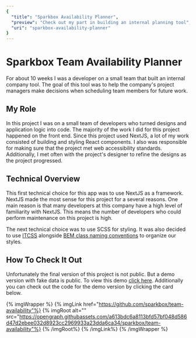 ```yaml
---
{
  "title": "Sparkbox Availability Planner",
  "preview": "Check out my part in building an internal planning tool",
  "uri": "sparkbox-availability-planner"
}
---
```

# Sparkbox Team Availability Planner

For about 10 weeks I was a developer on a small team that built an internal company tool. The goal of this tool was to help the company's project managers make decisions when scheduling team members for future work. 

## My Role 

In this project I was on a small team of developers who turned designs and application logic into code. The majority of the work I did for this project happened on the front end. Since this project used NextJS, a lot of my work consisted of building and styling React components. I also was responsible for making sure that the project met web accessibility standards. Additionally, I met often with the project's designer to refine the designs as the project progressed. 

## Technical Overview


This first technical choice for this app was to use NextJS as a framework. NextJS made the most sense for this project for a several reasons. One main reason is that many developers at this company have a high level of familiarity with NextJS. This means the number of developers who could perform maintenance on this project is high.

The next technical choice was to use SCSS for styling. It was also decided to use [ITCSS](https://www.xfive.co/blog/itcss-scalable-maintainable-css-architecture/) alongside [BEM class naming conventions](https://sparkbox.com/foundry/bem_by_example) to organize our styles.   

## How To Check It Out 
Unfortunately the final version of this project is not public. But a demo version with fake data is public. To view this demo [click here](https://fellowship-availability.netlify.app/). Additionally you can check out the code for the demo version by clicking the card below.

{% imgWrapper %} 
{% imgLink href="https://github.com/sparkbox/team-availability"%}
{% imgRoot alt="" src="https://opengraph.githubassets.com/a613bdc6a8113bfd57bf048d586d47d2ebee032d8923cc2969933a23dda6ca34/sparkbox/team-availability"%}
{% /imgRoot%}
{% /imgLink%}
{% /imgWrapper %} 
